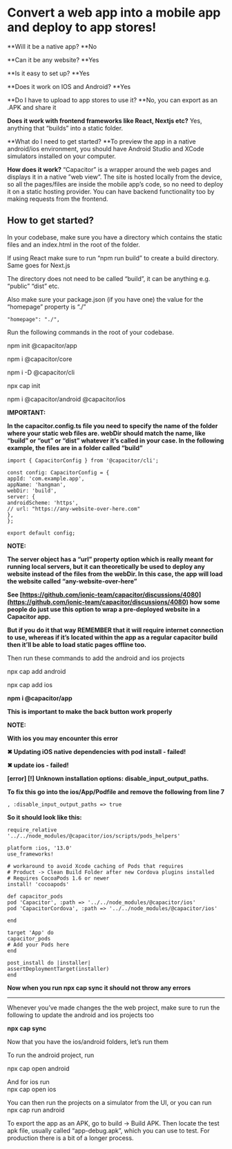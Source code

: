 # **Convert a web app into a mobile app and deploy to app stores!**

**Will it be a native app? **No

**Can it be any website? **Yes

**Is it easy to set up? **Yes

**Does it work on IOS and Android? **Yes

**Do I have to upload to app stores to use it? **No, you can export as an .APK and share it

**Does it work with frontend frameworks like React, Nextjs etc?** Yes, anything that “builds” into a static folder.

**What do I need to get started? **To preview the app in a native android/ios environment, you should have Android Studio and XCode simulators installed on your computer.

**How does it work?** “Capacitor” is a wrapper around the web pages and displays it in a native ”web view”. The site is hosted locally from the device, so all the pages/files are inside the mobile app’s code, so no need to deploy it on a static hosting provider. You can have backend functionality too by making requests from the frontend.


## **How to get started?**

In your codebase, make sure you have a directory which contains the static files and an index.html in the root of the folder.

If using React make sure to run “npm run build” to create a build directory. Same goes for Next.js

The directory does not need to be called “build”, it can be anything e.g. “public” “dist” etc.

Also make sure your package.json (if you have one) the value for the “homepage” property is “./”


```
"homepage": "./",
```


Run the following commands in the root of your codebase.

npm init @capacitor/app

npm i @capacitor/core

npm i -D @capacitor/cli

npx cap init

npm i @capacitor/android @capacitor/ios

**IMPORTANT:**

**In the capacitor.config.ts file you need to specify the name of the folder where your static web files are. webDir should match the name, like “build” or “out” or “dist” whatever it’s called in your case. In the following example, the files are in a folder called “build”**


```
import { CapacitorConfig } from '@capacitor/cli';

const config: CapacitorConfig = {
appId: 'com.example.app',
appName: 'hangman',
webDir: 'build',
server: {
androidScheme: 'https',
// url: "https://any-website-over-here.com"
},
};

export default config;
```


**NOTE:**

**The server object has a “url” property option which is really meant for running local servers, but it can theoretically be used to deploy any website instead of the files from the webDir. In this case, the app will load the website called “any-website-over-here”**

**See [https://github.com/ionic-team/capacitor/discussions/4080](https://github.com/ionic-team/capacitor/discussions/4080) how some people do just use this option to wrap a pre-deployed website in a Capacitor app.**

**But if you do it that way REMEMBER that it will require internet connection to use, whereas if it’s located within the app as a regular capacitor build then it’ll be able to load static pages offline too.**

Then run these commands to add the android and ios projects

npx cap add android

npx cap add ios

**npm i @capacitor/app**

**This is important to make the back button work properly**

**NOTE:**

**With ios you may encounter this error**

**✖ Updating iOS native dependencies with pod install - failed!**

**✖ update ios - failed!**

**[error] [!] Unknown installation options: disable_input_output_paths.**

**To fix this go into the ios/App/Podfile and remove the following from line 7**


```
, :disable_input_output_paths => true
```


**So it should look like this:**


```
require_relative '../../node_modules/@capacitor/ios/scripts/pods_helpers'

platform :ios, '13.0'
use_frameworks!

# workaround to avoid Xcode caching of Pods that requires
# Product -> Clean Build Folder after new Cordova plugins installed
# Requires CocoaPods 1.6 or newer
install! 'cocoapods'

def capacitor_pods
pod 'Capacitor', :path => '../../node_modules/@capacitor/ios'
pod 'CapacitorCordova', :path => '../../node_modules/@capacitor/ios'

end

target 'App' do
capacitor_pods
# Add your Pods here
end

post_install do |installer|
assertDeploymentTarget(installer)
end
```


**Now when you run npx cap sync it should not throw any errors**

** **

Whenever you’ve made changes the the web project, make sure to run the following to update the android and ios projects too

**npx cap sync**

Now that you have the ios/android folders, let’s run them

To run the android project, run 

npx cap open android

And for ios run \
npx cap open ios

You can then run the projects on a simulator from the UI, or you can run \
npx cap run android

To export the app as an APK, go to build -> Build APK. Then locate the test apk file, usually called “app-debug.apk”, which you can use to test. For production there is a bit of a longer process.

